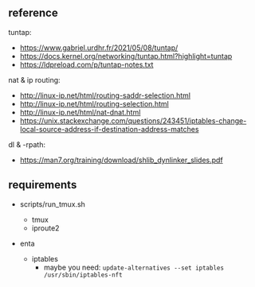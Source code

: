 ## reference

tuntap:
- https://www.gabriel.urdhr.fr/2021/05/08/tuntap/
- https://docs.kernel.org/networking/tuntap.html?highlight=tuntap
- https://ldpreload.com/p/tuntap-notes.txt

nat & ip routing:
- http://linux-ip.net/html/routing-saddr-selection.html
- http://linux-ip.net/html/routing-selection.html
- http://linux-ip.net/html/nat-dnat.html
- https://unix.stackexchange.com/questions/243451/iptables-change-local-source-address-if-destination-address-matches

dl & -rpath:
- https://man7.org/training/download/shlib_dynlinker_slides.pdf

## requirements

- scripts/run_tmux.sh
    - tmux
    - iproute2

- enta
    - iptables
        - maybe you need: `update-alternatives --set iptables /usr/sbin/iptables-nft`

